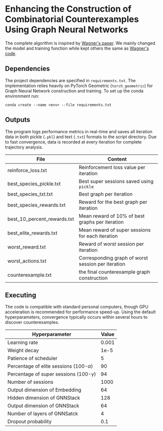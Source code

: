 # Enhancing the Construction of Combinatorial Counterexamples Using Graph Neural Networks
The complete algorithm is inspired by [Wagner's paper](https://arxiv.org/pdf/2104.14516). We mainly changed the model and training function while kept others the same as [Wagner's code](https://github.com/zawagner22/cross-entropy-for-combinatorics/blob/main/demos/cem_binary_conj21.py).
## Dependencies
The project dependencies are specified in `requirements.txt`. The implementation relies heavily on PyTorch Geometric (`torch_geometric`) for Graph Neural Network construction and training. To set up the conda environment run:

```
conda create --name <env> --file requirements.txt
```

## Outputs
The program logs performance metrics in real-time and saves all iteration data in both pickle (`.pkl`) and text (`.txt`) formats to the script directory. Due to fast convergence, data is recorded at every iteration for complete trajectory analysis.

| File | Content |
| -- | -- |
| reinforce_loss.txt | Reinforcement loss value per iteration  |
| best_species_pickle.txt | Best super sessions saved using `pickle`  | 
| best_species_txt.txt | Best graph per iteration |
| best_species_rewards.txt | Reward for the best graph per iteration |
| best_10_percent_rewards.txt | Mean reward of 10% of best graphs per iteration |
| best_elite_rewards.txt | Mean reward of super sessions for each iteration |
| worst_reward.txt | Reward of worst session per iteration |
| worst_actions.txt | Corresponding graph of worst session per iteration |
| counterexample.txt | the final counterexample graph construction |

## Executing
The code is compatible with standard personal computers, though GPU acceleration is recommended for performance speed-up. Using the default hyperparameters, convergence typically occurs within several hours to discover counterexamples.

| Hyperparameter | Value|
| --- | --- |
| Learning rate | 0.001 |
| Weight decay | 1e-5 |
| Patience of scheduler | 5 |
| Percentage of elite sessions (100-$\alpha$) | 90 |
| Percentage of super sessions (100-$\gamma$) | 94 |
| Number of sessions | 1000 |
| Output dimension of Embedding | 64 |
| Hidden dimension of GNNStack | 128 |
| Output dimension of GNNStack | 64 |
| Number of layers of GNNSatck | 4 |
| Dropout probability | 0.1 |

 


